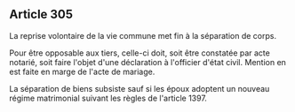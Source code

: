 Article 305
----
La reprise volontaire de la vie commune met fin à la séparation de corps.

Pour être opposable aux tiers, celle-ci doit, soit être constatée par acte
notarié, soit faire l'objet d'une déclaration à l'officier d'état civil. Mention
en est faite en marge de l'acte de mariage.

La séparation de biens subsiste sauf si les époux adoptent un nouveau régime
matrimonial suivant les règles de l'article 1397.

